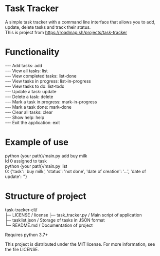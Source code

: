# Task Tracker
A simple task tracker with a command line interface that allows you to add, update, delete tasks and track their status.  
This is project from https://roadmap.sh/projects/task-tracker

# Functionality
--- Add tasks: add <task>  
--- View all tasks: list  
--- View completed tasks: list-done  
--- View tasks in progress: list-in-progress  
--- View tasks to do: list-todo  
--- Update a task: update <id> <new task>  
--- Delete a task: delete <id>  
--- Mark a task in progress: mark-in-progress <id>  
--- Mark a task done: mark-done <id>  
--- Clear all tasks: clear  
--- Show help: help  
--- Exit the application: exit  

# Example of use
  python {your path}/main.py add buy milk  
  Id 0 assigned to task  
  python {your path}/main.py list  
  0: {'task': 'buy milk', 'status': 'not done', 'date of creation': '...', 'date of update': ''}  

# Structure of project
task-tracker-cli/  
├─ LICENSE / license
├─ task_tracker.py       / Main script of application  
├─ tasklist.json         / Storage of tasks in JSON format  
└─ README.md             / Documentation of project  

Requires python 3.7+

This project is distributed under the MIT license. For more information, see the file LICENSE.
